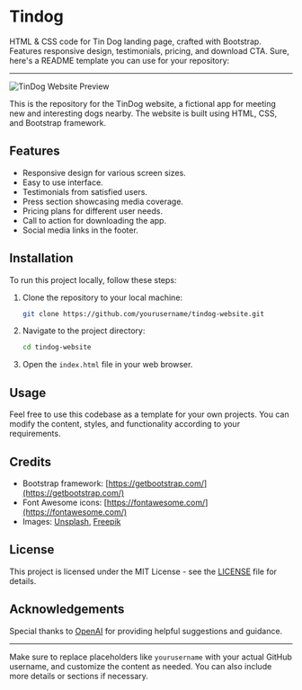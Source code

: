 # Tindog
HTML &amp; CSS code for Tin Dog landing page, crafted with Bootstrap. Features responsive design, testimonials, pricing, and download CTA.
Sure, here's a README template you can use for your repository:

---

![TinDog Website Preview](screenshot.png)

This is the repository for the TinDog website, a fictional app for meeting new and interesting dogs nearby. The website is built using HTML, CSS, and Bootstrap framework.

## Features

- Responsive design for various screen sizes.
- Easy to use interface.
- Testimonials from satisfied users.
- Press section showcasing media coverage.
- Pricing plans for different user needs.
- Call to action for downloading the app.
- Social media links in the footer.

## Installation

To run this project locally, follow these steps:

1. Clone the repository to your local machine:

   ```bash
   git clone https://github.com/yourusername/tindog-website.git
   ```

2. Navigate to the project directory:

   ```bash
   cd tindog-website
   ```

3. Open the `index.html` file in your web browser.

## Usage

Feel free to use this codebase as a template for your own projects. You can modify the content, styles, and functionality according to your requirements.

## Credits

- Bootstrap framework: [https://getbootstrap.com/](https://getbootstrap.com/)
- Font Awesome icons: [https://fontawesome.com/](https://fontawesome.com/)
- Images: [Unsplash](https://unsplash.com/), [Freepik](https://www.freepik.com/)

## License

This project is licensed under the MIT License - see the [LICENSE](LICENSE) file for details.

## Acknowledgements

Special thanks to [OpenAI](https://openai.com/) for providing helpful suggestions and guidance.

---

Make sure to replace placeholders like `yourusername` with your actual GitHub username, and customize the content as needed. You can also include more details or sections if necessary.
